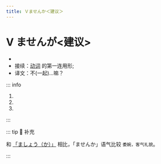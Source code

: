 ```yaml
---
title: Ｖませんか＜建议＞
---
```


# V ませんが<建议>

- <grammer-content sentence="意义：用于建议、邀请对方一起做某事，**语气非常委婉**；" />
- 接续：[动词](../../verb.md) 的第一连用形;
- 译文：不(一起)...嘛？

::: info

1. <grammer-content sentence="[北京/ぺきん]ダックでも[食/た]べ**ませんか**。" trans='不吃点北京烤鸭啥的吗？' />
1. <grammer-content sentence="[一緒/いっしょ]に[公園/こうえん]に[行/い]**きませんか**。" trans='不要一起去公园吗？' />
1. <grammer-content sentence="ここで[写真/しゃしん]を[撮/と]り**ませんか**。" trans='不在这儿拍张照片吗？' />

:::

::: tip :bookmark: 补充

和 [「ましょう（か）」](./1-7-1.md) 相比，「ませんか」语气比较 `委婉，客气礼貌`。

:::
